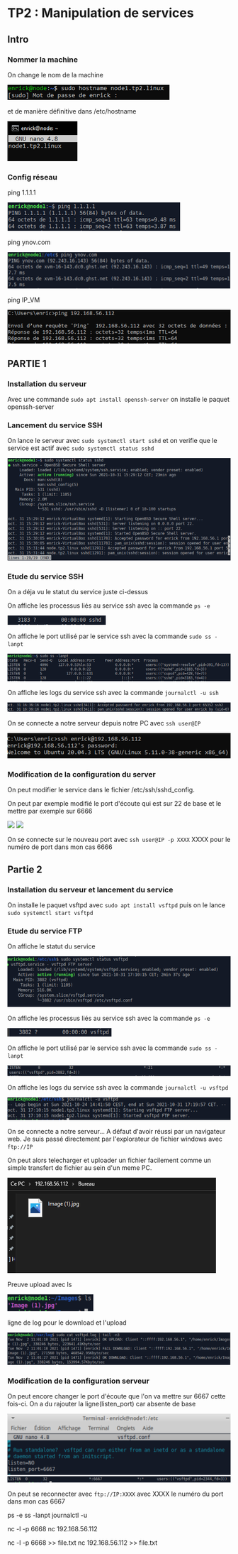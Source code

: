# TP2 : Manipulation de services



## Intro


### Nommer la machine


On change le nom de la machine 

<img src="image tp2/1/nom machine.PNG" alt="jndjqs"/>

et de manière définitive dans /etc/hostname

<img src="image tp2/1/nom def machine.PNG">

### Config réseau


ping 1.1.1.1

<img src="image tp2/1/ping 1.1.1.1.PNG">

ping ynov.com

<img src="image tp2/1/ping ynov.PNG">

ping IP_VM

<img src="image tp2/1/ping ordi.PNG">


## PARTIE 1


### Installation du serveur


Avec une commande ```sudo apt install openssh-server``` on installe le paquet openssh-server


### Lancement du service SSH


On lance le serveur avec ```sudo systemctl start sshd```
et on verifie que le service est actif avec ```sudo systemctl status sshd```

<img src="image tp2/1/etat server.PNG">


### Etude du service SSH


On a déja vu le statut du service juste ci-dessus

On affiche les processus liés au service ssh avec la commande ```ps -e```

<img src="image tp2/1/ps ssh status.PNG">

On affiche le port utilisé par le service ssh avec la commande ```sudo ss -lanpt```

<img src="image tp2/1/ss ssh port.PNG">

On affiche les logs du service ssh avec la commande ```journalctl -u ssh```

<img src="image tp2/1/ssh lastlog.PNG">

On se connecte a notre serveur depuis notre PC avec ```ssh user@IP```

<img src="image tp2/1/connexion pc externe.PNG">


### Modification de la configuration du server


On peut modifier le service dans le fichier /etc/ssh/sshd_config. </p>
On peut par exemple modifié le port d'écoute qui est sur 22 de base et le mettre par exemple sur 6666

<img src="image tp2/1/cat port modifié.PNG">

<img src="image tp2/1/ss port modifié.PNG">

On se connecte sur le nouveau port avec ```ssh user@IP -p XXXX``` XXXX pour le numéro de port dans mon cas 6666



## Partie 2



### Installation du serveur et lancement du service 


On installe le paquet vsftpd avec ```sudo apt install vsftpd``` puis on le lance ```sudo systemctl start vsftpd```


### Etude du service FTP


On affiche le statut du service 

<img src="image tp2/2/system status.PNG">

On affiche les processus liés au service ssh avec la commande ```ps -e```

<img src="image tp2/2/ps vstpd.PNG">

On affiche le port utilisé par le service ssh avec la commande ```sudo ss -lanpt```

<img src="image tp2/2/ss -l vstpd.PNG">

On affiche les logs du service ssh avec la commande ```journalctl -u vsftpd```

<img src="image tp2/2/journal.PNG">

On se connecte a notre serveur... A défaut d'avoir réussi par un navigateur web. Je suis passé directement par l'explorateur de fichier windows avec ```ftp://IP``` </p>
On peut alors telecharger et uploader un fichier facilement comme un simple transfert de fichier au sein d'un meme PC.

<img src="image tp2/2/ftp.PNG">

Preuve upload avec ls

<img src="image tp2/2/preuve ls upload.PNG">

ligne de log pour le download et l'upload

<img src="image tp2/2/download upload log.PNG">


### Modification de la configuration serveur

On peut encore changer le port d'écoute que l'on va mettre sur 6667 cette fois-ci. On a du rajouter la ligne(listen_port) car absente de base

<img src="image tp2/2/port changed.PNG">

<img src="image tp2/2/preuve port changed.PNG">

On peut se reconnecter avec ```ftp://IP:XXXX``` avec XXXX le numéro du port dans mon cas 6667







ps -e
ss -lanpt
journalctl -u

nc -l -p 6668
nc 192.168.56.112

nc -l -p 6668 >> file.txt
nc 192.168.56.112 >> file.txt



